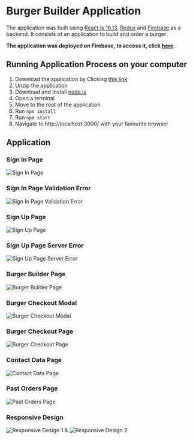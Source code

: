 # Burger Builder Application

The application was built using [React.js 16.13](https://reactjs.org/), [Redux](https://redux.js.org/) and [Firebase](https://firebase.google.com/) as a backend. It consists of an application to build and order a burger.

**The application was deployed on Firebase, to access it, click [here](https://react-burger-561e6.web.app/).**

## Running Application Process on your computer

1. Download the application by Clicking [this link](https://github.com/gaetanBloch/react-burger/archive/master.zip)
2. Unzip the application
3. Download and Install [node.js](https://nodejs.org/en/download/) 
4. Open a terminal
5. Move to the root of the application
6. Run `npm install`
7. Run `npm start`
8. Navigate to http://localhost:3000/ with your favourite browser

## Application

### Sign In Page

![Sign In Page](https://i.imgur.com/CtX54lt.png)

### Sign In Page Validation Error

![Sign In Page Validation Error](https://i.imgur.com/Ejk6whZ.png)

### Sign Up Page

![Sign Up Page](https://i.imgur.com/ShEgQ3E.png)

### Sign Up Page Server Error

![Sign Up Page Server Error](https://i.imgur.com/auZqx09.png)

### Burger Builder Page

![Burger Builder Page](https://i.imgur.com/i9NHoLN.png)

### Burger Checkout Modal

![Burger Checkout Modal](https://i.imgur.com/5HcXTLo.png)

### Burger Checkout Page

![Burger Checkout Page](https://i.imgur.com/TXOfOOE.png)

### Contact Data Page

![Contact Data Page](https://i.imgur.com/kScOd0M.png)

### Past Orders Page

![Past Orders Page](https://i.imgur.com/z0i3HNv.png)

### Responsive Design

![Responsive Design 1](https://i.imgur.com/yT9AHOC.png) & 
![Responsive Design 2](https://i.imgur.com/zWks8Il.png)

